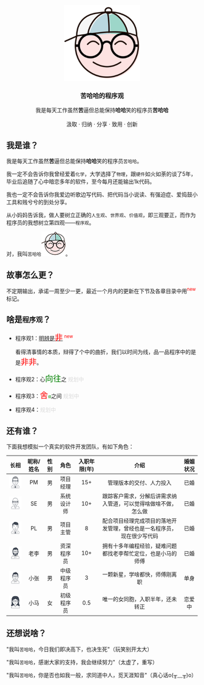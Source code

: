 



<p align="center">
  <a href="https://coohaha.github.io/program.view/">
    <img src="./images/head/coohaha_256x256.png" alt="cohaha logo" width="200">
  </a>
</p>
<h3 align="center">苦哈哈的程序观</h3>
<p align="center">
  我是每天工作虽然<b>苦</b>逼但总能保持<b>哈哈</b>笑的程序员<b>苦哈哈</b>
  <br><br>
  <span href="#">汲取</span>  ·
  <span href="#">归纳</span>  ·
  <span href="#">分享</span>  ·
  <span href="#">致用</span>  ·
  <span href="#">创新</span>
</p>





## 我是谁？

我是每天工作虽然**苦**逼但总能保持**哈哈**笑的程序员`苦哈哈`。

我一定不会告诉你我曾经爱着`化学`，大学选择了`物理`，跟`硬件`如火如荼的谈了5年，毕业后追随了心中暗恋多年的软件，至今每月还能输出1k代码。

我也一定不会告诉你我爱边听歌边写代码、把代码当小说读、有强迫症、爱捣鼓小工具和贱兮兮的到处分享。

从小妈妈告诉我，做人要树立正确的`人生观`、`世界观`、`价值观`，即三观要正，而作为程序员的我想树立第四观——`程序观`。

对，我叫`苦哈哈`![](/images/head/coohaha.png)。





## 故事怎么更？

不定期输出，承诺一周至少一更，最近一个月内的更新在下节及各章目录中用<sup style="color:red;">new</sup>标记。





## 啥是`程序观`？

- 程序观1：[明辨是<span style="font-size:150%; color:red;">非</span>](something.wrong()/README.md) <sup style="color:red;">new</sup>

  看得清事情的本质，辩得了个中的曲折，我们以时间为线，品一品程序中的是是<span style="font-size:150%; color:red;">非非</span>。

- 程序观2：心<span style="font-size:150%; color:green;">向往</span>之 <span style="color:#DADADA;">规划中</span>

- 程序观3：<span style="font-size:150%; color:red;">舍</span><span style="font-size:60%; color:green;">得</span>之间 <span style="color:#DADADA;">规划中</span>

- 程序观4：<span style="color:#DADADA;">规划中</span>





## 还有谁？

下面我想模拟一个真实的软件开发团队，有如下角色：

|            长相             | 昵称/姓名 | 性别 |    角色    | 入职年限(年) |                             介绍                             | 婚姻状况 |
| :-------------------------: | :-------: | :--: | :--------: | :----------: | :----------------------------------------------------------: | :------: |
|  ![](/images/head/pm.png)   |    PM     |  男  |  项目经理  |     15+      |                   管理版本的交付、人力投入                   |   已婚   |
|  ![](/images/head/se.png)   |    SE     |  男  | 系统设计师 |     10+      | 跟踪客户需求，分解后讲需求纳入管道，可以觉得啥做啥不做，怎么做 |   已婚   |
|  ![](/images/head/pl.png)   |    PL     |  男  |  项目主管  |      8       | 配合项目经理完成项目的落地开发管理，曾经也是一名程序员，现在很少写代码 |   已婚   |
|  ![](/images/head/li.png)   |   老李    |  男  | 资深程序员 |     10+      | 拥有十多年编程经验，疑难问题都找老李帮忙定位，也是小马的师傅 |   已婚   |
| ![](/images/head/zhang.png) |   小张    |  男  | 中级程序员 |      3       |                一颗新星，学啥都快，师傅刚离职                |   单身   |
|  ![](/images/head/ma.png)   |   小马    |  女  | 初级程序员 |     0.5      |               唯一的女同胞，入职半年，还未转正               |  恋爱中  |





## 还想说啥？

"我叫`苦哈哈`，今日我们即决高下，也决生死"（玩笑别开太大）

"我叫`苦哈哈`，感谢大家的支持，我会继续努力"（太虚了，重写）

"我叫`苦哈哈`，你是否也如我一般，求同道中人，觅天涯知音"（真心话o(╥﹏╥)o）